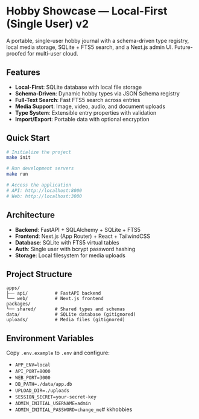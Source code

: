 # Hobby Showcase — Local-First (Single User) v2

A portable, single-user hobby journal with a schema-driven type registry, local media storage, SQLite + FTS5 search, and a Next.js admin UI. Future-proofed for multi-user cloud.

## Features

- **Local-First**: SQLite database with local file storage
- **Schema-Driven**: Dynamic hobby types via JSON Schema registry
- **Full-Text Search**: Fast FTS5 search across entries
- **Media Support**: Image, video, audio, and document uploads
- **Type System**: Extensible entry properties with validation
- **Import/Export**: Portable data with optional encryption

## Quick Start

```bash
# Initialize the project
make init

# Run development servers
make run

# Access the application
# API: http://localhost:8000
# Web: http://localhost:3000
```

## Architecture

- **Backend**: FastAPI + SQLAlchemy + SQLite + FTS5
- **Frontend**: Next.js (App Router) + React + TailwindCSS
- **Database**: SQLite with FTS5 virtual tables
- **Auth**: Single user with bcrypt password hashing
- **Storage**: Local filesystem for media uploads

## Project Structure

```
apps/
├── api/          # FastAPI backend
└── web/          # Next.js frontend
packages/
└── shared/       # Shared types and schemas
data/             # SQLite database (gitignored)
uploads/          # Media files (gitignored)
```

## Environment Variables

Copy `.env.example` to `.env` and configure:

- `APP_ENV=local`
- `API_PORT=8000` 
- `WEB_PORT=3000`
- `DB_PATH=./data/app.db`
- `UPLOAD_DIR=./uploads`
- `SESSION_SECRET=your-secret-key`
- `ADMIN_INITIAL_USERNAME=admin`
- `ADMIN_INITIAL_PASSWORD=change_me`# kkhobbies
